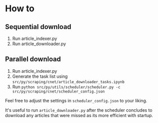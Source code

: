 # How to

## Sequential download

1. Run article_indexer.py
2. Run article_downloader.py

## Parallel download

1. Run article_indexer.py
2. Generate the task list using `src/py/scraping/cnet/article_downloader_tasks.ipynb`
3. Run `python src/py/utils/scheduler/scheduler.py -c src/py/scraping/cnet/scheduler_config.json`

Feel free to adjust the settings in `scheduler_config.json` to your liking.

It's useful to run `article_downloader.py` after the scheduler concludes to download any articles that were missed as its more efficient with startup.

